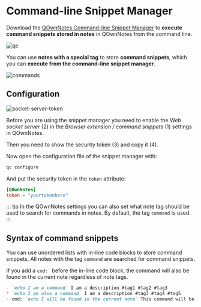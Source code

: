# Command-line Snippet Manager

Download the [QOwnNotes Command-line Snippet Manager](https://github.com/qownnotes/qc)
to **execute command snippets stored in notes** in QOwnNotes from the command line.

![qc](/img/qc.png)

You can use **notes with a special tag** to store **command snippets**, which you can
**execute from the command-line snippet manager**.

![commands](/img/commands.png)

## Configuration

![socket-server-token](/img/socket-server-token.png)

Before you are using the snippet manager you need to enable the *Web socket server* (2)
in the *Browser extension / command snippets* (1) settings in QOwnNotes.

Then you need to show the security token (3) and copy it (4).

Now open the configuration file of the snippet manager with:

```bash
qc configure
```

And put the security token in the `token` attribute:

```toml
[QOwnNotes]
token = "yourtokenhere"
```

::: tip
In the QOwnNotes settings you can also set what note tag should be used to
search for commands in notes. By default, the tag `command` is used.
:::

## Syntax of command snippets

You can use unordered lists with in-line code blocks to store command snippets.
All notes with the tag `command` are searched for command snippets.

If you add a `cmd: ` before the in-line code block, the command will also be
found in the current note regardless of note tags.

```markdown
- `echo I am a command` I am a description #tag1 #tag2 #tag3
* `echo I am also a command` I am a description #tag3 #tag4 #tag5
- cmd: `echo I will be found in the current note` This command will be found in the current note regardless of note tags
```
